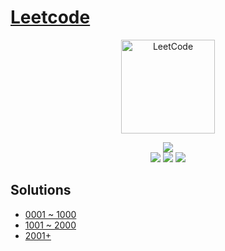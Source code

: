 # [Leetcode](https://leetcode.com/problemset/all/)
<div align="center">
    <img src="https://i.imgur.com/IsS5xkZ.png" width="150" title="LeetCode" alt="LeetCode">
</div>
<p align="center">
    <a><img src="https://img.shields.io/badge/solutions-41%20of%202306-ff69b4"></a>
    </br>
    <a><img src="https://img.shields.io/badge/Easy-17/578-00a152"></a>
    <a><img src="https://img.shields.io/badge/Medium-20/1225-f0ae4e"></a>
    <a><img src="https://img.shields.io/badge/Hard-4/503-d95450"></a>
</p>

## Solutions
- [0001 ~ 1000](./Solutions0001-1000.md)
- [1001 ~ 2000](./Solutions1001-2000.md)
- [2001+](./Solutions2001+.md)